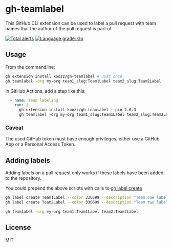 # gh-teamlabel

This GitHub CLI extension can be used to label a pull request with team names
that the author of the pull request is part of.

[![Total alerts](https://img.shields.io/lgtm/alerts/g/koozz/gh-teamlabel.svg?logo=lgtm&logoWidth=18)](https://lgtm.com/projects/g/koozz/gh-teamlabel/alerts/)
[![Language grade: Go](https://img.shields.io/lgtm/grade/go/g/koozz/gh-teamlabel.svg?logo=lgtm&logoWidth=18)](https://lgtm.com/projects/g/koozz/gh-teamlabel/context:go)

## Usage

From the commandline:

```bash
gh extension install koozz/gh-teamlabel # Just once
gh teamlabel -org my-org team1_slug:Team1Label team2_slug:Team2Label
```

In GitHub Actions, add a step like this:

```yaml
  - name: Team labeling
    run: |
      gh extension install koozz/gh-teamlabel --pin 2.0.3
      gh teamlabel -org my-org team1_slug:Team1Label team2_slug:Team2Label
```

### Caveat

The used GitHub token must have enough privileges, either use a GitHub App or a Personal Access Token.

## Adding labels

Adding labels on a pull request only works if these labels have been added to
the repository.

You could prepend the above scripts with calls to [gh label create](https://cli.github.com/manual/gh_label_create)

```bash
gh label create Team1Label --color 336699 --description "Team one label description" --force
gh label create Team2Label --color 336699 --description "Team two label description" --force

gh teamlabel -org my-org team1:Team1Label team2:Team2Label
```

## License

MIT
